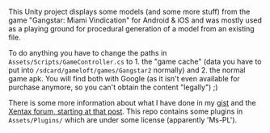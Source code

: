 This Unity project displays some models (and some more stuff) from the game "Gangstar: Miami Vindication" for Android & iOS and was mostly used as a playing ground for procedural generation of a model from an existing file.

To do anything you have to change the paths in `Assets/Scripts/GameController.cs` to 1. the "game cache" (data you have to put into `/sdcard/gameloft/games/Gangstar2` normally) and 2. the normal game apk. You will find both with Google (as it isn't even available for purchase anymore, so you can't obtain the content "legally") ;)

There is some more information about what I have done in my [gist](https://gist.github.com/z3ntu/93d05b38d9ba10811c3f1f2d0ae214a6) and the [Xentax forum, starting at that post](http://forum.xentax.com/viewtopic.php?p=119302#p119302).
This repo contains some plugins in `Assets/Plugins/` which are under some license (apparently 'Ms-PL').
